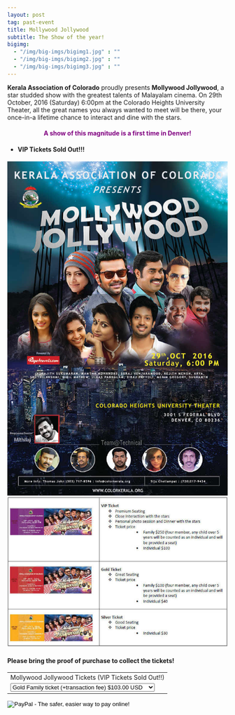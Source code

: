```yaml
---
layout: post
tag: past-event
title: Mollywood Jollywood
subtitle: The Show of the year!
bigimg:
  - "/img/big-imgs/bigimg1.jpg" : ""
  - "/img/big-imgs/bigimg2.jpg" : ""
  - "/img/big-imgs/bigimg3.jpg" : ""
---
```

**Kerala Association of Colorado** proudly presents **Mollywood Jollywood**, a star studded show with the greatest talents of Malayalam cinema. On 29th October, 2016 (Saturday) 6:00pm at the Colorado Heights University Theater, all the great names you always wanted to meet will be there, your once-in-a lifetime chance to interact and dine with the stars.  

#### <center><span style="color:purple">A show of this magnitude is a first time in Denver!</span></center>

* #### VIP Tickets Sold Out!!!

![poster](/img/MJ-flyer-2016.jpg)   
![tickets](/img/MJ-tickets-2016.jpg)

#### Please bring the proof of purchase to collect the tickets!
<form action="https://www.paypal.com/cgi-bin/webscr" method="post" target="_top">
<input type="hidden" name="cmd" value="_s-xclick">
<input type="hidden" name="hosted_button_id" value="LSN2ZT5V2X6FQ">
<table>
<tr><td><input type="hidden" name="on0" value="Mollywood Jollywood Tickets">Mollywood Jollywood Tickets (VIP Tickets Sold Out!!)</td></tr><tr><td><select name="os0">
	<option value="Gold Family ticket (+transaction fee)">Gold Family ticket (+transaction fee) $103.00 USD</option>
	<option value="Gold Individual ticket (+transaction fee)">Gold Individual ticket (+transaction fee) $42.00 USD</option>
</select> </td></tr>
</table>
<input type="hidden" name="currency_code" value="USD">
<input type="image" src="https://www.paypalobjects.com/en_US/i/btn/btn_buynowCC_LG.gif" border="0" name="submit" alt="PayPal - The safer, easier way to pay online!">
<img alt="" border="0" src="https://www.paypalobjects.com/en_US/i/scr/pixel.gif" width="1" height="1">
</form>








